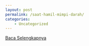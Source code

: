 ```yaml
---
layout: post
permalink: /saat-hamil-mimpi-darah/
categories:
    - Uncategorized
---
```


[Baca Selengkapnya](/08)